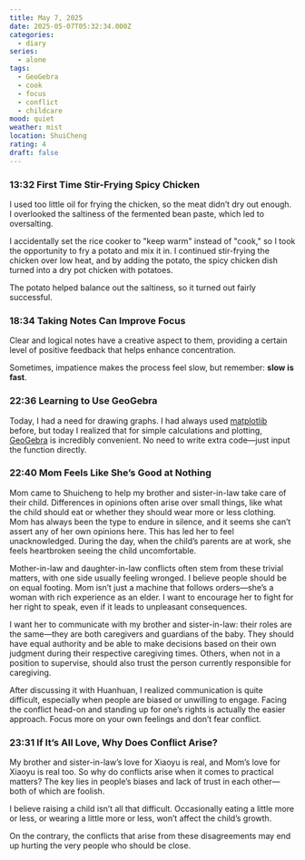 ```yaml
---
title: May 7, 2025
date: 2025-05-07T05:32:34.000Z
categories:
  - diary
series:
  - alone
tags:
  - GeoGebra
  - cook
  - focus
  - conflict
  - childcare
mood: quiet
weather: mist
location: ShuiCheng
rating: 4
draft: false
---
```


### 13:32 First Time Stir-Frying Spicy Chicken  

I used too little oil for frying the chicken, so the meat didn’t dry out enough. I overlooked the saltiness of the fermented bean paste, which led to oversalting.  

I accidentally set the rice cooker to "keep warm" instead of "cook," so I took the opportunity to fry a potato and mix it in. I continued stir-frying the chicken over low heat, and by adding the potato, the spicy chicken dish turned into a dry pot chicken with potatoes.  

The potato helped balance out the saltiness, so it turned out fairly successful.  

### 18:34 Taking Notes Can Improve Focus  

Clear and logical notes have a creative aspect to them, providing a certain level of positive feedback that helps enhance concentration.  

Sometimes, impatience makes the process feel slow, but remember: **slow is fast**.  

### 22:36 Learning to Use GeoGebra  

Today, I had a need for drawing graphs. I had always used [matplotlib](https://matplotlib.online/) before, but today I realized that for simple calculations and plotting, [GeoGebra](https://www.geogebra.org/) is incredibly convenient. No need to write extra code—just input the function directly.  

### 22:40 Mom Feels Like She’s Good at Nothing  

Mom came to Shuicheng to help my brother and sister-in-law take care of their child. Differences in opinions often arise over small things, like what the child should eat or whether they should wear more or less clothing. Mom has always been the type to endure in silence, and it seems she can’t assert any of her own opinions here. This has led her to feel unacknowledged. During the day, when the child’s parents are at work, she feels heartbroken seeing the child uncomfortable.  

Mother-in-law and daughter-in-law conflicts often stem from these trivial matters, with one side usually feeling wronged. I believe people should be on equal footing. Mom isn’t just a machine that follows orders—she’s a woman with rich experience as an elder. I want to encourage her to fight for her right to speak, even if it leads to unpleasant consequences.  

I want her to communicate with my brother and sister-in-law: their roles are the same—they are both caregivers and guardians of the baby. They should have equal authority and be able to make decisions based on their own judgment during their respective caregiving times. Others, when not in a position to supervise, should also trust the person currently responsible for caregiving.  

After discussing it with Huanhuan, I realized communication is quite difficult, especially when people are biased or unwilling to engage. Facing the conflict head-on and standing up for one’s rights is actually the easier approach. Focus more on your own feelings and don’t fear conflict.  

### 23:31 If It’s All Love, Why Does Conflict Arise?  

My brother and sister-in-law’s love for Xiaoyu is real, and Mom’s love for Xiaoyu is real too. So why do conflicts arise when it comes to practical matters? The key lies in people’s biases and lack of trust in each other—both of which are foolish.  

I believe raising a child isn’t all that difficult. Occasionally eating a little more or less, or wearing a little more or less, won’t affect the child’s growth.  

On the contrary, the conflicts that arise from these disagreements may end up hurting the very people who should be close. 